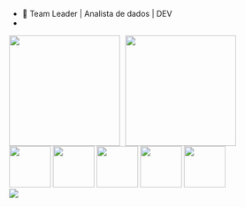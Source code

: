 - 👜 Team Leader | Analista de dados | DEV
- 
<div style="display: flex; gap:10px;">
<img src="https://github-readme-stats.vercel.app/api?username=antdocic90&show_icons=true&theme=merko"  style="height: 200px;">
<img src="https://github-readme-stats.vercel.app/api/top-langs/?username=antdocic90&layout=donut&theme=merko"  style="height: 200px;">
</div>
 
<div>
 
<img src="https://cdn.jsdelivr.net/gh/devicons/devicon@latest/icons/azuresqldatabase/azuresqldatabase-original.svg" style="height: 75px;"/>
 
<img src="https://cdn.jsdelivr.net/gh/devicons/devicon@latest/icons/oracle/oracle-original.svg" style="height: 75px;"/>
 
<img src="https://cdn.jsdelivr.net/gh/devicons/devicon@latest/icons/postgresql/postgresql-original.svg" style="height: 75px;"/>
 
<img src="https://cdn.jsdelivr.net/gh/devicons/devicon@latest/icons/mongodb/mongodb-original-wordmark.svg" style="height: 75px;"/>
 
<img src="https://cdn.jsdelivr.net/gh/devicons/devicon@latest/icons/python/python-original-wordmark.svg" style="height: 75px;"/>
</div>
 
 
<div>
<a href="[www.linkedin.com/](https://www.linkedin.com/in/anthonyjapereira/)" rel="nofollow"><img src="https://camo.githubusercontent.com/7fee771b415a6f144501304c2c4074aa62a0dd96ddc0f8c0aafd95ac0af584c1/68747470733a2f2f696d672e736869656c64732e696f2f62616467652f2d4c696e6b6564496e2d2532333030373742353f7374796c653d666f722d7468652d6261646765266c6f676f3d6c696e6b6564696e266c6f676f436f6c6f723d7768697465" data-canonical-src="https://img.shields.io/badge/-LinkedIn-%230077B5?style=for-the-badge&amp;logo=linkedin&amp;logoColor=white" style="max-width: 100%;"></a>
</div>
